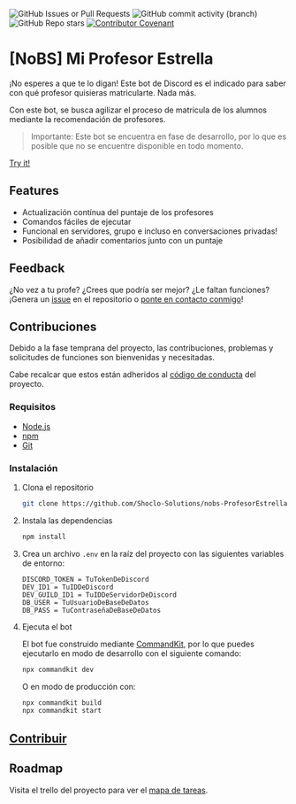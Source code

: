 ![GitHub Issues or Pull Requests](https://img.shields.io/github/issues-raw/Shoclo-Solutions/nobs-ProfesorEstrella)
![GitHub commit activity (branch)](https://img.shields.io/github/commit-activity/w/Shoclo-Solutions/nobs-ProfesorEstrella/main)
![GitHub Repo stars](https://img.shields.io/github/stars/Shoclo-Solutions/nobs-ProfesorEstrella)
[![Contributor Covenant](https://img.shields.io/badge/Contributor%20Covenant-2.1-4baaaa.svg)](code_of_conduct.md)

# [NoBS] Mi Profesor Estrella

¡No esperes a que te lo digan! Este bot de Discord es el indicado para saber con qué profesor quisieras matricularte. Nada más.

Con este bot, se busca agilizar el proceso de matricula de los alumnos mediante la recomendación de profesores.


> Importante: Este bot se encuentra en fase de desarrollo, por lo que es posible que no se encuentre disponible en todo momento.

[Try it!](https://discord.com/oauth2/authorize?client_id=1271110418882101312)

## Features

- Actualización contínua del puntaje de los profesores
- Comandos fáciles de ejecutar
- Funcional en servidores, grupo e incluso en conversaciones privadas!
- Posibilidad de añadir comentarios junto con un puntaje

## Feedback

¿No vez a tu profe? ¿Crees que podría ser mejor? ¿Le faltan funciones? ¡Genera un [issue](https://github.com/Shoclo-Solutions/nobs-ProfesorEstrella/issues/new) en el repositorio o [ponte en contacto conmigo](mailto:fallaangello@gmail.com)!

## Contribuciones

Debido a la fase temprana del proyecto, las contribuciones, problemas y solicitudes de funciones son bienvenidas y necesitadas.

Cabe recalcar que estos están adheridos al [código de conducta](.github\docs\CODE_OF_CONDUCT.md) del proyecto.

### Requisitos

- [Node.js](https://nodejs.org/en/download/)
- [npm](https://www.npmjs.com/get-npm)
- [Git](https://git-scm.com/downloads)

### Instalación

1. Clona el repositorio

   ```bash
   git clone https://github.com/Shoclo-Solutions/nobs-ProfesorEstrella.git
   ```

2. Instala las dependencias

   ```bash
   npm install
   ```

3. Crea un archivo `.env` en la raíz del proyecto con las siguientes variables de entorno:

   ```env
   DISCORD_TOKEN = TuTokenDeDiscord
   DEV_ID1 = TuIDDeDiscord
   DEV_GUILD_ID1 = TuIDDeServidorDeDiscord
   DB_USER = TuUsuarioDeBaseDeDatos
   DB_PASS = TuContraseñaDeBaseDeDatos
   ```

4. Ejecuta el bot

   El bot fue construido mediante [CommandKit](https://commandkit.js.org/), por lo que puedes ejecutarlo en modo de desarrollo con el siguiente comando:

   ```bash
   npx commandkit dev
   ```

   O en modo de producción con:

   ```bash
   npx commandkit build
   npx commandkit start
   ```

## [Contribuir](./CONTRIBUTING.md)

## Roadmap

Visita el trello del proyecto para ver el [mapa de tareas](https://github.com/orgs/Shoclo-Solutions/projects/2).
